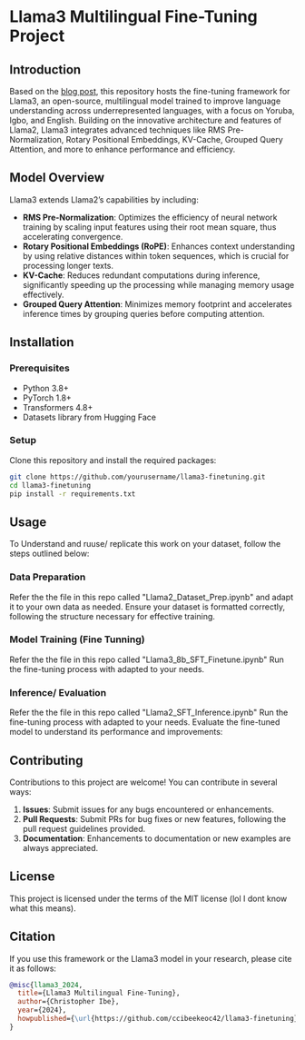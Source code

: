 # Llama3 Multilingual Fine-Tuning Project

## Introduction
Based on the [blog post]([https://www.google.com](https://medium.com/@ccibeekeoc42/unlocking-low-resource-language-understanding-enhancing-translation-with-llama-3-fine-tuning-df8f1d04d206)), this repository hosts the fine-tuning framework for Llama3, an open-source, multilingual model trained to improve language understanding across underrepresented languages, with a focus on Yoruba, Igbo, and English. Building on the innovative architecture and features of Llama2, Llama3 integrates advanced techniques like RMS Pre-Normalization, Rotary Positional Embeddings, KV-Cache, Grouped Query Attention, and more to enhance performance and efficiency.

## Model Overview
Llama3 extends Llama2’s capabilities by including:
- **RMS Pre-Normalization**: Optimizes the efficiency of neural network training by scaling input features using their root mean square, thus accelerating convergence.
- **Rotary Positional Embeddings (RoPE)**: Enhances context understanding by using relative distances within token sequences, which is crucial for processing longer texts.
- **KV-Cache**: Reduces redundant computations during inference, significantly speeding up the processing while managing memory usage effectively.
- **Grouped Query Attention**: Minimizes memory footprint and accelerates inference times by grouping queries before computing attention.

## Installation

### Prerequisites
- Python 3.8+
- PyTorch 1.8+
- Transformers 4.8+
- Datasets library from Hugging Face

### Setup
Clone this repository and install the required packages:
```bash
git clone https://github.com/yourusername/llama3-finetuning.git
cd llama3-finetuning
pip install -r requirements.txt
```

## Usage
To Understand and ruuse/ replicate this work on your dataset, follow the steps outlined below:

### Data Preparation
Refer the the file in this repo called "Llama2_Dataset_Prep.ipynb" and adapt it to your own data as needed. Ensure your dataset is formatted correctly, following the structure necessary for effective training. 

### Model Training (Fine Tunning)
Refer the the file in this repo called "Llama3_8b_SFT_Finetune.ipynb" Run the fine-tuning process with adapted to your needs.

### Inference/ Evaluation
Refer the the file in this repo called "Llama2_SFT_Inference.ipynb" Run the fine-tuning process with adapted to your needs. Evaluate the fine-tuned model to understand its performance and improvements:

## Contributing
Contributions to this project are welcome! You can contribute in several ways:
1. **Issues**: Submit issues for any bugs encountered or enhancements.
2. **Pull Requests**: Submit PRs for bug fixes or new features, following the pull request guidelines provided.
3. **Documentation**: Enhancements to documentation or new examples are always appreciated.

## License
This project is licensed under the terms of the MIT license (lol I dont know what this means).

## Citation
If you use this framework or the Llama3 model in your research, please cite it as follows:
```bibtex
@misc{llama3_2024,
  title={Llama3 Multilingual Fine-Tuning},
  author={Christopher Ibe},
  year={2024},
  howpublished={\url{https://github.com/ccibeekeoc42/llama3-finetuning}},
}
```

